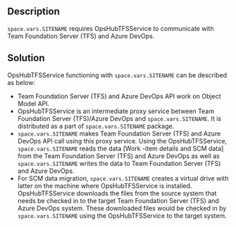## Description

<code class="expression">space.vars.SITENAME</code> requires OpsHubTFSService to communicate with Team Foundation Server (TFS) and Azure DevOps.

## Solution

OpsHubTFSService functioning with <code class="expression">space.vars.SITENAME</code> can be described as below:

* Team Foundation Server (TFS) and Azure DevOps API work on Object Model API.
* OpsHubTFSService is an intermediate proxy service between Team Foundation Server (TFS)/Azure DevOps and <code class="expression">space.vars.SITENAME</code>. It is distributed as a part of <code class="expression">space.vars.SITENAME</code> package.
* <code class="expression">space.vars.SITENAME</code> makes Team Foundation Server (TFS) and Azure DevOps API call using this proxy service. Using the OpsHubTFSService, <code class="expression">space.vars.SITENAME</code> reads the data [Work -item details and SCM data] from the Team Foundation Server (TFS) and Azure DevOps as well as <code class="expression">space.vars.SITENAME</code> writes the data to Team Foundation Server (TFS) and Azure DevOps.
* For SCM data migration, <code class="expression">space.vars.SITENAME</code> creates a virtual drive with latter on the machine where OpsHubTFSService is installed. OpsHubTFSService downloads the files from the source system that needs be checked in to the target Team Foundation Server (TFS) and Azure DevOps system. These downloaded files would be checked in by <code class="expression">space.vars.SITENAME</code> using the OpsHubTFSService to the target system.
